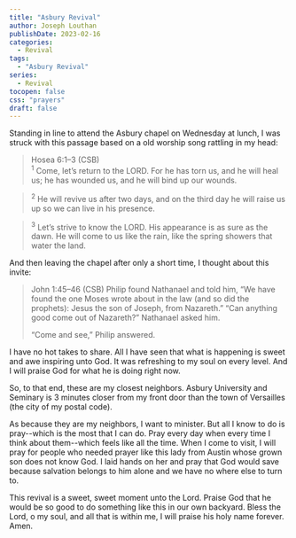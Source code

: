 ```yaml
---
title: "Asbury Revival"
author: Joseph Louthan
publishDate: 2023-02-16
categories:
  - Revival
tags:
  - "Asbury Revival"
series:
  - Revival
tocopen: false
css: "prayers"
draft: false
---
```

Standing in line to attend the Asbury chapel on Wednesday at lunch, I was struck with this passage based on a old worship song rattling in my head:

>Hosea 6:1–3 (CSB)  
><sup>1</sup> Come, let’s return to the LORD. For he has torn us, and he will heal us; he has wounded us, and he will bind up our wounds. 

><sup>2</sup> He will revive us after two days, and on the third day he will raise us up so we can live in his presence. 

><sup>3</sup> Let’s strive to know the LORD. His appearance is as sure as the dawn. He will come to us like the rain, like the spring showers that water the land.

And then leaving the chapel after only a short time, I thought about this invite:

>John 1:45–46 (CSB) Philip found Nathanael and told him, “We have found the one Moses wrote about in the law (and so did the prophets): Jesus the son of Joseph, from Nazareth.” “Can anything good come out of Nazareth?” Nathanael asked him.
>
>“Come and see,” Philip answered.

I have no hot takes to share. All I have seen that what is happening is sweet and awe inspiring unto God. It was refreshing to my soul on every level. And I will praise God for what he is doing right now.

So, to that end, these are my closest neighbors. Asbury University and Seminary is 3 minutes closer from my front door than the town of Versailles (the city of my postal code).

As because they are my neighbors, I want to minister. But all I know to do is pray--which is the most that I can do. Pray every day when every time I think about them--which feels like all the time. When I come to visit, I will pray for people who needed prayer like this lady from Austin whose grown son does not know God. I laid hands on her and pray that God would save because salvation belongs to him alone and we have no where else to turn to.

This revival is a sweet, sweet moment unto the Lord. Praise God that he would be so good to do something like this in our own backyard. Bless the Lord, o my soul, and all that is within me, I will praise his holy name forever. Amen.
